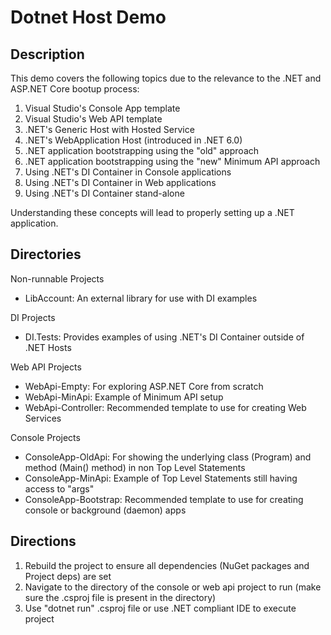 # Dotnet Host Demo

## Description

This demo covers the following topics due to the relevance to the .NET and ASP.NET Core bootup process:

1. Visual Studio's Console App template
2. Visual Studio's Web API template
3. .NET's Generic Host with Hosted Service
4. .NET's WebApplication Host (introduced in .NET 6.0)
5. .NET application bootstrapping using the "old" approach
6. .NET application bootstrapping using the "new" Minimum API approach
7. Using .NET's DI Container in Console applications
8. Using .NET's DI Container in Web applications
9. Using .NET's DI Container stand-alone 

Understanding these concepts will lead to properly setting up a .NET application.  

## Directories  

Non-runnable Projects
* LibAccount: An external library for use with DI examples

DI Projects
* DI.Tests: Provides examples of using .NET's DI Container outside of .NET Hosts

Web API Projects
* WebApi-Empty: For exploring ASP.NET Core from scratch 
* WebApi-MinApi: Example of Minimum API setup
* WebApi-Controller: Recommended template to use for creating Web Services

Console Projects
* ConsoleApp-OldApi: For showing the underlying class (Program) and method (Main() method) in non Top Level Statements
* ConsoleApp-MinApi: Example of Top Level Statements still having access to "args"
* ConsoleApp-Bootstrap: Recommended template to use for creating console or background (daemon) apps


## Directions

1. Rebuild the project to ensure all dependencies (NuGet packages and Project deps) are set
2. Navigate to the directory of the console or web api project to run (make sure the .csproj file is present in the directory)
3. Use "dotnet run" .csproj file or use .NET compliant IDE to execute project 